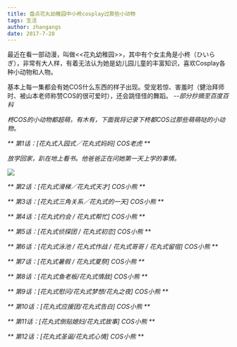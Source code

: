 ```yaml
---
title: 盘点花丸幼稚园中小柊cosplay过那些小动物
tags: 生活
author: zhangangs
date: 2017-7-28
---
```


最近在看一部动漫，叫做<<花丸幼稚园>>，其中有个女主角是小柊（ひいらぎ），非常有大人样，有着无法认为她是幼儿园儿童的丰富知识，喜欢Cosplay各种小动物和人物。

基本上每一集都会有她COS什么东西的样子出现。受宠若惊、害羞时（健治拜师时、被山本老师称赞COS的很可爱时），还会跳怪怪的舞蹈。 <i>--部分抄摘至百度百科<i>

柊COS的小动物都超萌，有木有，下面我将记录下柊都COS过那些萌萌哒的小动物。

** 第1话：[花丸式入园式／花丸式妈妈] COS老虎 **

放学回家，趴在地上看书。他爸爸正在问她第一天上学的事情。

![](/images/7-28/a.gif)

** 第2话：[花丸式滑梯／花丸式天才] COS小熊 **

** 第3话：[花丸式三角关系／花丸式的一天] COS小熊 **

** 第4话：[花丸式约会 / 花丸式帮忙] COS小熊 **

** 第5话：[花丸式侦探团 / 花丸式初恋] COS小熊 **

** 第6话：[花丸式泳池 / 花丸式作战 / 花丸式哥哥 / 花丸式留宿] COS小熊 **

** 第7话：[花丸式暑假 / 花丸式夏祭] COS小熊 **

** 第8话：[花丸式鱼老板/花丸式情敌] COS小熊 **

** 第9话：[花丸式慰问/花丸式梦想/花丸之夜] COS小熊 **

** 第10话：[花丸式应援团/花丸式告白] COS小熊 **

** 第11话：[花丸式倒贴媳妇/花丸式故事] COS小熊 **

** 第12话：[花丸式圣诞/花丸式心情] COS小熊 **
